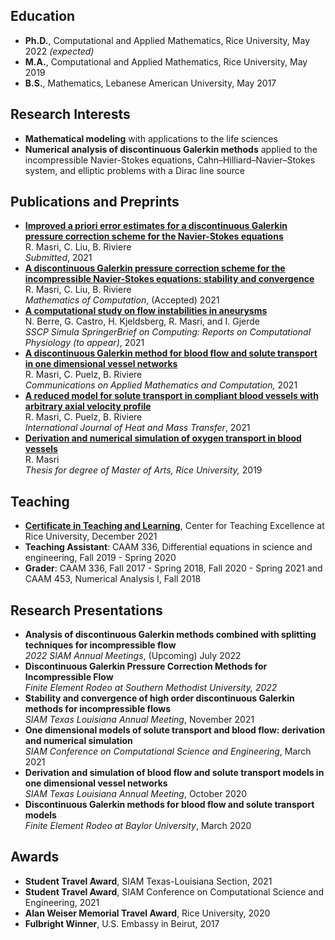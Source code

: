 
## Education 
- **Ph.D.**, Computational and Applied Mathematics, Rice University, May 2022 _(expected)_
- **M.A.**,  Computational and Applied Mathematics, Rice University, May 2019 
- **B.S.**,  Mathematics, Lebanese American University, May 2017 

## Research Interests 
-  **Mathematical modeling** with applications to the life sciences   
-  **Numerical analysis of discontinuous Galerkin methods** applied to the incompressible Navier-Stokes equations, Cahn–Hilliard–Navier–Stokes system, and elliptic problems with a Dirac line source  

## Publications and Preprints  
- [**Improved a priori error estimates for a discontinuous Galerkin pressure correction scheme for the Navier-Stokes equations**](http://arxiv.org/abs/2112.03903)  
 R. Masri, C. Liu, B. Riviere        
*Submitted*, 2021  
-  [**A discontinuous Galerkin pressure correction scheme for the incompressible Navier-Stokes equations: stability and convergence**](https://arxiv.org/abs/2109.10999)   
R. Masri, C. Liu, B. Riviere        
*Mathematics of Computation*, (Accepted) 2021  
-  [**A computational study on flow instabilities in aneurysms**](https://zenodo.org/record/5296829#.YXBCmRrMKM8)       
N. Berre, G. Castro, H. Kjeldsberg, R. Masri, and I. Gjerde    
*SSCP Simula SpringerBrief on Computing: Reports on Computational Physiology (to appear)*, 2021
- [**A discontinuous Galerkin method for blood flow and solute transport in one dimensional vessel networks**](https://link.springer.com/article/10.1007/s42967-021-00126-5)  
R. Masri, C. Puelz, B. Riviere  
*Communications on Applied Mathematics and Computation,* 2021
- [**A reduced model for solute transport in compliant blood vessels with arbitrary axial velocity profile**](https://www.sciencedirect.com/science/article/pii/S0017931021004828)  
R. Masri, C. Puelz, B. Riviere  
*International Journal of Heat and Mass Transfer*, 2021 
- [**Derivation and numerical simulation of oxygen transport in blood vessels**](https://scholarship.rice.edu/handle/1911/107400)    
R. Masri  
*Thesis for degree of Master of Arts, Rice University,* 2019 <!--[link to thesis](https://scholarship.rice.edu/handle/1911/107400).-->

## Teaching
- [**Certificate in Teaching and Learning**](https://cte.rice.edu/grads), Center for Teaching Excellence at Rice University, December 2021 
- **Teaching Assistant**:  CAAM 336, Differential equations in science and engineering,
Fall 2019 - Spring 2020
- **Grader**:  CAAM 336, Fall 2017 - Spring 2018, Fall 2020 - Spring 2021 and CAAM 453, Numerical Analysis I, Fall 2018

## Research Presentations 
- **Analysis of discontinuous Galerkin methods combined with splitting techniques for incompressible flow**<br />
 *2022 SIAM Annual Meetings*, (Upcoming) July 2022
- **Discontinuous Galerkin Pressure Correction Methods for Incompressible Flow**<br /> 
*Finite Element Rodeo at Southern Methodist University, 2022* 
- **Stability and convergence of high order discontinuous Galerkin methods for incompressible flows**  
 *SIAM Texas Louisiana Annual Meeting*, November 2021
- **One dimensional models of solute transport and blood flow: derivation and numerical simulation** <br /> 
  *SIAM Conference on Computational Science and Engineering*, March 2021
- **Derivation and simulation of blood flow and solute transport models in one dimensional vessel networks** <br />
   *SIAM Texas Louisiana Annual Meeting*, October 2020
 - **Discontinuous Galerkin methods for blood flow and solute transport models** 
 <br /> *Finite Element Rodeo at Baylor University*, March 2020

## Awards 
-  **Student Travel Award**, SIAM Texas-Louisiana Section, 2021 
-  **Student Travel Award**, SIAM Conference on Computational Science and Engineering, 2021
-  **Alan Weiser Memorial Travel Award**, Rice University, 2020
-  **Fulbright Winner**, U.S. Embassy in Beirut, 2017
